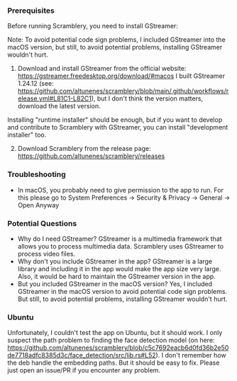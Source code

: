 ### Prerequisites

Before running Scramblery, you need to install GStreamer:

Note: To avoid potential code sign problems, I included GStreamer into the macOS version, but still, to avoid potential problems, installing GStreamer wouldn't hurt.

1. Download and install GStreamer from the official website: https://gstreamer.freedesktop.org/download/#macos 
I built GStreamer 1.24.12 (see: https://github.com/altunenes/scramblery/blob/main/.github/workflows/release.yml#L81C1-L82C1), but I don't think the version matters, download the latest version.

Installing "runtime installer" should be enough, but if you want to develop and contribute to Scramblery with GStreamer, you can install "development installer" too.

2. Download Scramblery from the release page:
  https://github.com/altunenes/scramblery/releases

### Troubleshooting
- In macOS, you probably need to give permission to the app to run. For this please go to System Preferences -> Security & Privacy -> General -> Open Anyway

### Potential Questions
- Why do I need GStreamer?
    GStreamer is a multimedia framework that allows you to process multimedia data. Scramblery uses GStreamer to process video files.
- Why don't you include GStreamer in the app?
    GStreamer is a large library and including it in the app would make the app size very large. Also, it would be hard to maintain the GStreamer version in the app.
- But you included GStreamer in the macOS version?
    Yes, I included GStreamer in the macOS version to avoid potential code sign problems. But still, to avoid potential problems, installing GStreamer wouldn't hurt.

### Ubuntu

Unfortunately, I couldn't test the app on Ubuntu, but it should work. I only suspect the path problem to finding the face detection model (on here: https://github.com/altunenes/scramblery/blob/c5c7692eacb6d0fd36b2e50de7718adfc8385d3c/face_detection/src/lib.rs#L52). I don't remember how the deb handle the embedding paths. But it should be easy to fix. Please just open an issue/PR if you encounter any problem.